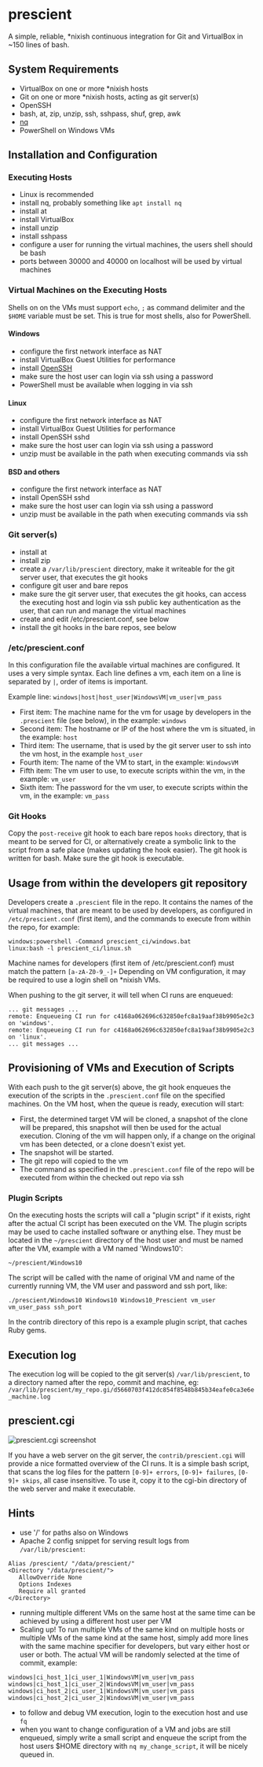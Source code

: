 # pres**ci**ent

A simple, reliable, *nixish continuous integration for Git and VirtualBox in ~150 lines of bash.

## System Requirements

- VirtualBox on one or more *nixish hosts
- Git on one or more *nixish hosts, acting as git server(s)
- OpenSSH
- bash, at, zip, unzip, ssh, sshpass, shuf, grep, awk
- [nq](https://github.com/leahneukirchen/nq)
- PowerShell on Windows VMs

## Installation and Configuration

### Executing Hosts

- Linux is recommended
- install nq, probably something like `apt install nq`
- install at
- install VirtualBox
- install unzip
- install sshpass
- configure a user for running the virtual machines, the users shell should be bash
- ports between 30000 and 40000 on localhost will be used by virtual machines

### Virtual Machines on the Executing Hosts

Shells on on the VMs must support `echo`, `;` as command delimiter and the `$HOME` variable must be set.
This is true for most shells, also for PowerShell.

#### Windows

- configure the first network interface as NAT
- install VirtualBox Guest Utilities for performance
- install [OpenSSH](https://github.com/PowerShell/Win32-OpenSSH)
- make sure the host user can login via ssh using a password
- PowerShell must be available when logging in via ssh
 
#### Linux

- configure the first network interface as NAT
- install VirtualBox Guest Utilities for performance
- install OpenSSH sshd
- make sure the host user can login via ssh using a password
- unzip must be available in the path when executing commands via ssh

#### BSD and others

- configure the first network interface as NAT
- install OpenSSH sshd
- make sure the host user can login via ssh using a password
- unzip must be available in the path when executing commands via ssh

### Git server(s)

- install at
- install zip
- create a `/var/lib/prescient` directory, make it writeable for the git server user, that executes the git hooks
- configure git user and bare repos
- make sure the git server user, that executes the git hooks, can access the executing host and login via ssh public key authentication as the user, that can run and manage the virtual machines
- create and edit /etc/prescient.conf, see below
- install the git hooks in the bare repos, see below

### /etc/prescient.conf

In this configuration file the available virtual machines are configured. It uses a very simple syntax. Each line defines a vm, each item on a line is separated by `|`, order of items is important.

Example line:
`windows|host|host_user|WindowsVM|vm_user|vm_pass`

- First item: The machine name for the vm for usage by developers in the `.prescient` file (see below), in the example: `windows`
- Second item: The hostname or IP of the host where the vm is situated, in the example: `host`
- Third item: The username, that is used by the git server user to ssh into the vm host, in the example `host_user`
- Fourth item: The name of the VM to start, in the example: `WindowsVM`
- Fifth item: The vm user to use, to execute scripts within the vm, in the example: `vm_user`
- Sixth item: The password for the vm user, to execute scripts within the vm, in the example: `vm_pass`

### Git Hooks

Copy the `post-receive` git hook to each bare repos `hooks` directory, that is meant to be served for CI, or alternatively create a symbolic link to the script from a safe place (makes updating the hook easier). The git hook is written for bash. Make sure the git hook is executable.

## Usage from within the developers git repository

Developers create a `.prescient` file in the repo.
It contains the names of the virtual machines, that are meant to be used by developers, as configured in `/etc/prescient.conf` (first item), and the commands to execute from within the repo, for example:
```
windows:powershell -Command prescient_ci/windows.bat
linux:bash -l prescient_ci/linux.sh
```
Machine names for developers (first item of /etc/prescient.conf) must match the pattern `[a-zA-Z0-9_-]+`
Depending on VM configuration, it may be required to use a login shell on *nixish VMs.

When pushing to the git server, it will tell when CI runs are enqueued:
```
... git messages ...
remote: Enqueueing CI run for c4168a062696c632850efc8a19aaf38b9905e2c3 on 'windows'.
remote: Enqueueing CI run for c4168a062696c632850efc8a19aaf38b9905e2c3 on 'linux'.
... git messages ...
```

## Provisioning of VMs and Execution of Scripts

With each push to the git server(s) above, the git hook enqueues the execution of the scripts in the `.prescient.conf` file on the specified machines. On the VM host, when the queue is ready, execution will start:

- First, the determined target VM will be cloned, a snapshot of the clone will be prepared, this snapshot will then be used for the actual execution. Cloning of the vm will happen only, if a change on the original vm has been detected, or a clone doesn't exist yet.
- The snapshot will be started.
- The git repo will copied to the vm
- The command as specified in the `.prescient.conf` file of the repo will be executed from within the checked out repo via ssh

### Plugin Scripts

On the executing hosts the scripts will call a "plugin script" if it exists, right after the actual CI script has been executed on the VM.
The plugin scripts may be used to cache installed software or anything else.
They must be located in the `~/prescient` directory of the host user and must be named after the VM, example with a VM named 'Windows10':

`~/prescient/Windows10`

The script will be called with the name of original VM and name of the currently running VM, the VM user and password and ssh port, like:

`./prescient/Windows10 Windows10 Windows10_Prescient vm_user vm_user_pass ssh_port`

In the contrib directory of this repo is a example plugin script, that caches Ruby gems.

## Execution log

The execution log will be copied to the git server(s) `/var/lib/prescient`, to a directory named after the repo, commit and machine, eg: `/var/lib/prescient/my_repo.gi/d5660703f412dc854f8548b845b34eafe0ca3e6e_machine.log`

## prescient.cgi

![prescient.cgi screenshot](/contrib/prescient_cgi_screenshot.png)

If you have a web server on the git server, the `contrib/prescient.cgi` will provide a nice formatted overview of the CI runs.
It is a simple bash script, that scans the log files for the pattern `[0-9]+ errors`, `[0-9]+ failures`, `[0-9]+ skips`, all case insensitive.
To use it, copy it to the cgi-bin directory of the web server and make it executable.

## Hints

- use '/' for paths also on Windows
- Apache 2 config snippet for serving result logs from `/var/lib/prescient`:
```
Alias /prescient/ "/data/prescient/"
<Directory "/data/prescient/">
   AllowOverride None
   Options Indexes
   Require all granted
</Directory>
```
- running multiple different VMs on the same host at the same time can be achieved by using a different host user per VM
- Scaling up! To run multiple VMs of the same kind on multiple hosts or multiple VMs of the same kind at the same host,
  simply add more lines with the same machine specifier for developers, but vary either host or user or both.
  The actual VM will be randomly selected at the time of commit, example:
```
windows|ci_host_1|ci_user_1|WindowsVM|vm_user|vm_pass
windows|ci_host_1|ci_user_2|WindowsVM|vm_user|vm_pass
windows|ci_host_2|ci_user_1|WindowsVM|vm_user|vm_pass
windows|ci_host_2|ci_user_2|WindowsVM|vm_user|vm_pass
```
- to follow and debug VM execution, login to the execution host and use `fq`
- when you want to change configuration of a VM and jobs are still enqueued, simply write a small script and enqueue the script from the host users $HOME directory with `nq my_change_script`, it will be nicely queued in.
